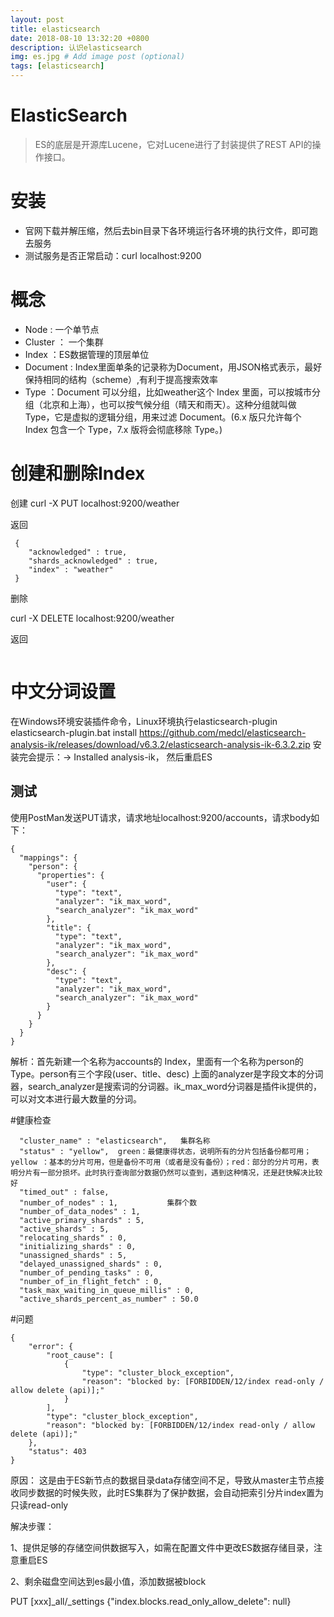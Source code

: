 ```yaml
---
layout: post
title: elasticsearch
date: 2018-08-10 13:32:20 +0800
description: 认识elasticsearch
img: es.jpg # Add image post (optional)
tags: [elasticsearch]
---
```


ElasticSearch
===========
>ES的底层是开源库Lucene，它对Lucene进行了封装提供了REST API的操作接口。

# 安装
  * 官网下载并解压缩，然后去bin目录下各环境运行各环境的执行文件，即可跑去服务
  * 测试服务是否正常启动：curl localhost:9200

# 概念

 * Node : 一个单节点
 * Cluster ： 一个集群
 * Index ：ES数据管理的顶层单位
 * Document : Index里面单条的记录称为Document，用JSON格式表示，最好保持相同的结构（scheme）,有利于提高搜索效率
 * Type ：Document 可以分组，比如weather这个 Index 里面，可以按城市分组（北京和上海），也可以按气候分组（晴天和雨天）。这种分组就叫做 Type，它是虚拟的逻辑分组，用来过滤 Document。(6.x 版只允许每个 Index 包含一个 Type，7.x 版将会彻底移除 Type。)

# 创建和删除Index

 创建
 curl -X PUT localhost:9200/weather

 返回
```
 {
 	"acknowledged" : true,
 	"shards_acknowledged" : true,
 	"index" : "weather"
 }
```
 删除

 curl -X DELETE localhost:9200/weather

 返回

 ```{"acknowledged":true}
 ```

# 中文分词设置

在Windows环境安装插件命令，Linux环境执行elasticsearch-plugin
elasticsearch-plugin.bat install https://github.com/medcl/elasticsearch-analysis-ik/releases/download/v6.3.2/elasticsearch-analysis-ik-6.3.2.zip
安装完会提示：-> Installed analysis-ik， 然后重启ES

## 测试
使用PostMan发送PUT请求，请求地址localhost:9200/accounts，请求body如下：
```
{
  "mappings": {
    "person": {
      "properties": {
        "user": {
          "type": "text",
          "analyzer": "ik_max_word",
          "search_analyzer": "ik_max_word"
        },
        "title": {
          "type": "text",
          "analyzer": "ik_max_word",
          "search_analyzer": "ik_max_word"
        },
        "desc": {
          "type": "text",
          "analyzer": "ik_max_word",
          "search_analyzer": "ik_max_word"
        }
      }
    }
  }
}
```
解析：首先新建一个名称为accounts的 Index，里面有一个名称为person的 Type。person有三个字段(user、title、desc)
上面的analyzer是字段文本的分词器，search_analyzer是搜索词的分词器。ik_max_word分词器是插件ik提供的，可以对文本进行最大数量的分词。

#健康检查
```
  "cluster_name" : "elasticsearch",   集群名称
  "status" : "yellow",  green：最健康得状态，说明所有的分片包括备份都可用；yellow ：基本的分片可用，但是备份不可用（或者是没有备份）；red：部分的分片可用，表明分片有一部分损坏。此时执行查询部分数据仍然可以查到，遇到这种情况，还是赶快解决比较好
  "timed_out" : false,
  "number_of_nodes" : 1,           集群个数
  "number_of_data_nodes" : 1,
  "active_primary_shards" : 5,
  "active_shards" : 5,
  "relocating_shards" : 0,
  "initializing_shards" : 0,
  "unassigned_shards" : 5,
  "delayed_unassigned_shards" : 0,
  "number_of_pending_tasks" : 0,
  "number_of_in_flight_fetch" : 0,
  "task_max_waiting_in_queue_millis" : 0,
  "active_shards_percent_as_number" : 50.0
```
#问题
```
{
    "error": {
        "root_cause": [
            {
                "type": "cluster_block_exception",
                "reason": "blocked by: [FORBIDDEN/12/index read-only / allow delete (api)];"
            }
        ],
        "type": "cluster_block_exception",
        "reason": "blocked by: [FORBIDDEN/12/index read-only / allow delete (api)];"
    },
    "status": 403
}
```
原因：
这是由于ES新节点的数据目录data存储空间不足，导致从master主节点接收同步数据的时候失败，此时ES集群为了保护数据，会自动把索引分片index置为只读read-only


解决步骤：

1、提供足够的存储空间供数据写入，如需在配置文件中更改ES数据存储目录，注意重启ES

2、剩余磁盘空间达到es最小值，添加数据被block

PUT [xxx]_all/_settings {"index.blocks.read_only_allow_delete": null}

